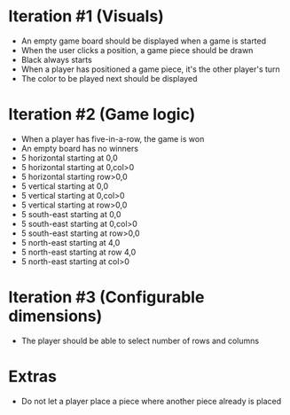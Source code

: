 # Iteration #1 (Visuals) #
-  An empty game board should be displayed when a game is started
-  When the user clicks a position, a game piece should be drawn
-  Black always starts
-  When a player has positioned a game piece, it's the other player's turn
-  The color to be played next should be displayed

# Iteration #2 (Game logic)  #
 - When a player has five-in-a-row, the game is won
 - An empty board has no winners
 - 5 horizontal starting at 0,0
 - 5 horizontal starting at 0,col>0
 - 5 horizontal starting row>0,0
 - 5 vertical starting at 0,0
 - 5 vertical starting at 0,col>0
 - 5 vertical starting at row>0,0
 - 5 south-east starting at 0,0
 - 5 south-east starting at 0,col>0
 - 5 south-east starting at row>0,0
 - 5 north-east starting at 4,0
 - 5 north-east starting at row 4,0
 - 5 north-east starting at col>0

# Iteration #3 (Configurable dimensions)
 - The player should be able to select number of rows and columns

# Extras #
 - Do not let a player place a piece where another piece already is placed
